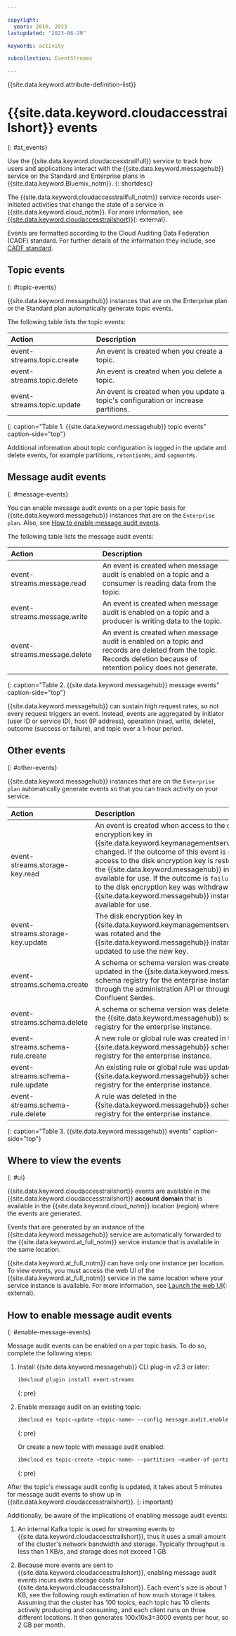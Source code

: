 ```yaml
---

copyright:
  years: 2016, 2023
lastupdated: "2023-06-29"

keywords: activity

subcollection: EventStreams

---
```


{{site.data.keyword.attribute-definition-list}}

# {{site.data.keyword.cloudaccesstrailshort}} events
{: #at_events}

Use the {{site.data.keyword.cloudaccesstrailfull}} service to track how users and applications interact with the {{site.data.keyword.messagehub}} service on the Standard and Enterprise plans in {{site.data.keyword.Bluemix_notm}}.
{: shortdesc}

The {{site.data.keyword.cloudaccesstrailfull_notm}} service records user-initiated activities that change the state of a service in {{site.data.keyword.cloud_notm}}. For more information, see [{{site.data.keyword.cloudaccesstrailshort}}](/docs/activity-tracker?topic=activity-tracker-getting-started){: external}.

Events are formatted according to the Cloud Auditing Data Federation (CADF) standard. For further details of the information they include, see [CADF standard](/docs/activity-tracker?topic=activity-tracker-about#cadf_standard).

## Topic events
{: #topic-events}

{{site.data.keyword.messagehub}} instances that are on the Enterprise plan or the Standard plan automatically generate topic events.

The following table lists the topic events:

| Action | Description |
|:-------|:------------|
| event-streams.topic.create | An event is created when you create a topic.|
| event-streams.topic.delete | An event is created when you delete a topic.|
| event-streams.topic.update | An event is created when you update a topic's configuration or increase partitions.|
{: caption="Table 1. {{site.data.keyword.messagehub}} topic events" caption-side="top"}

Additional information about topic configuration is logged in the update and delete events,  for example partitions, `retentionMs`, and `segmentMs`.

## Message audit events
{: #message-events}

You can enable message audit events on a per topic basis for {{site.data.keyword.messagehub}} instances that are on the `Enterprise plan`.
Also, see [How to enable message audit events](/docs/EventStreams?topic=EventStreams-at_events#enable-message-events).

The following table lists the message audit events:

| Action | Description |
|:-------|:------------|
| event-streams.message.read | An event is created when message audit is enabled on a topic and a consumer is reading data from the topic.|
| event-streams.message.write | An event is created when message audit is enabled on a topic and a producer is writing data to the topic.|
| event-streams.message.delete | An event is created when message audit is enabled on a topic and records are deleted from the topic. Records deletion because of retention policy does not generate.|
{: caption="Table 2. {{site.data.keyword.messagehub}} message events" caption-side="top"}

{{site.data.keyword.messagehub}} can sustain high request rates, so not every request triggers an event. Instead, events are aggregated by initiator (user ID or service ID), host (IP address), operation (read, write, delete), outcome (success or failure), and topic over a 1-hour period.

## Other events
{: #other-events}

{{site.data.keyword.messagehub}} instances that are on the `Enterprise plan` automatically generate events so that you can track activity on your service.

| Action | Description |
|:-------|:------------|
| event-streams.storage-key.read | An event is created when access to the disk encryption key in {{site.data.keyword.keymanagementserviceshort}} changed. If the outcome of this event is `success`, access to the disk encryption key is restored, and the {{site.data.keyword.messagehub}} instance is available for use. If the outcome is `failure`, access to the disk encryption key was withdrawn, and the {{site.data.keyword.messagehub}} instance is not available for use. |
| event-streams.storage-key.update | The disk encryption key in {{site.data.keyword.keymanagementserviceshort}} was rotated and the {{site.data.keyword.messagehub}} instance was updated to use the new key. |
| event-streams.schema.create | A schema  or schema version was created or updated in the {{site.data.keyword.messagehub}} schema registry for the enterprise instance either through the administration API or through the Confluent Serdes.
| event-streams.schema.delete | A schema or schema version was deleted from the {{site.data.keyword.messagehub}} schema registry for the enterprise instance.|
| event-streams.schema-rule.create | A new rule or global rule was created in the {{site.data.keyword.messagehub}} schema registry for the enterprise instance.|
| event-streams.schema-rule.update | An existing rule or global rule was updated in the {{site.data.keyword.messagehub}} schema registry for the enterprise instance.|
| event-streams.schema-rule.delete | A rule was deleted in the {{site.data.keyword.messagehub}} schema registry for the enterprise instance.|
{: caption="Table 3. {{site.data.keyword.messagehub}} events" caption-side="top"}

## Where to view the events
{: #ui}

{{site.data.keyword.cloudaccesstrailshort}} events are available in the {{site.data.keyword.cloudaccesstrailshort}} **account domain** that is available in the {{site.data.keyword.cloud_notm}} location (region) where the events are generated.

Events that are generated by an instance of the {{site.data.keyword.messagehub}} service are automatically forwarded to the {{site.data.keyword.at_full_notm}} service instance that is available in the same location.

{{site.data.keyword.at_full_notm}} can have only one instance per location. To view events, you must access the web UI of the {{site.data.keyword.at_full_notm}} service in the same location where your service instance is available. For more information, see [Launch the web UI](/docs/activity-tracker?topic=activity-tracker-getting-started#gs_step4){: external}.

## How to enable message audit events
{: #enable-message-events}

Message audit events can be enabled on a per topic basis. To do so, complete the following steps:

1. Install {{site.data.keyword.messagehub}} CLI plug-in v2.3 or later:

   ```sh
   ibmcloud plugin install event-streams
   ```
   {: pre}

2. Enable message audit on an existing topic:

   ```sh
   ibmcloud es topic-update <topic-name> --config message.audit.enable=true
   ```
   {: pre}

   Or create a new topic with message audit enabled:

   ```sh
   ibmcloud es topic-create <topic-name> --partitions <number-of-partitions> --config message.audit.enable=true
   ```
   {: pre}

After the topic's message audit config is updated, it takes about 5 minutes for message audit events to show up in {{site.data.keyword.cloudaccesstrailshort}}.
{: important}

Additionally, be aware of the implications of enabling message audit events:

1. An internal Kafka topic is used for streaming events to {{site.data.keyword.cloudaccesstrailshort}}, thus it uses a small amount of the cluster's network bandwidth and storage. Typically throughput is less than 1 KB/s, and storage does not exceed 1 GB.

2. Because more events are sent to {{site.data.keyword.cloudaccesstrailshort}}, enabling message audit events incurs extra storage costs for {{site.data.keyword.cloudaccesstrailshort}}. Each event's size is about 1 KB, see the following rough estimation of how much storage it takes. Assuming that the cluster has 100 topics, each topic has 10 clients actively producing and consuming, and each client runs on three different locations. It then generates 100x10x3=3000 events per hour, so 2 GB per month.
